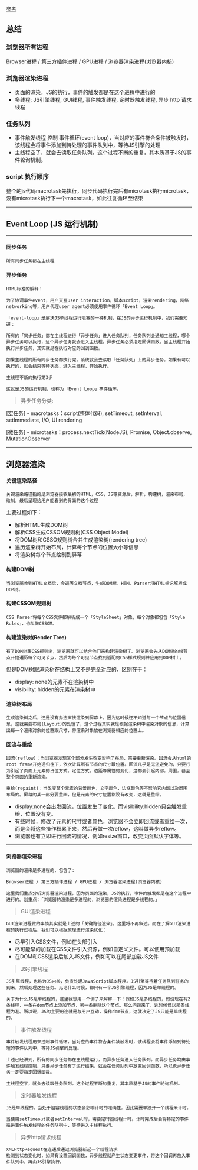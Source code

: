 [参考](https://mp.weixin.qq.com/s/LomE_ps35nNyCCYunayhCg)
## 总结

### 浏览器所有进程

Browser进程 / 第三方插件进程 / GPU进程 / 浏览器渲染进程(浏览器内核)

### 浏览器渲染进程

- 页面的渲染，JS的执行，事件的触发都是在这个进程中进行的
- 多线程: JS引擎线程, GUI线程, 事件触发线程, 定时器触发线程, 异步 http 请求线程

### 任务队列

- 事件触发线程 控制 事件循环(event loop)，当对应的事件符合条件被触发时，该线程会将事件添加到待处理的事件队列中，等待JS引擎的处理
- 主线程空了，就会去读取任务队列。这个过程不断的重复，其本质基于JS的事件轮询机制。

### script 执行顺序

整个的js代码macrotask先执行，同步代码执行完后有microtask执行microtask，没有microtask执行下一个macrotask，如此往复循环至结束

---

## Event Loop (JS 运行机制)

---

#### 同步任务
```
所有同步任务都在主线程
```

#### 异步任务
```
HTML标准的解释：

为了协调事件event，用户交互user interaction，脚本script，渲染rendering，网络networking等，用户代理user agent必须使用事件循环「Event Loop」。

「event-loop」是解决JS单线程运行阻塞的一种机制，在JS的异步运行机制中，我们需要知道：

所有的「同步任务」都在主线程进行「异步任务」进入任务队列，任务队列会通知主线程，哪个异步任务可以执行，这个异步任务就会进入主线程。异步任务必须指定回调函数，当主线程开始执行异步任务，其实就是在执行对应的回调函数。

如果主线程的所有同步任务都执行完，系统就会去读取「任务队列」上的异步任务，如果有可以执行的，就会结束等待状态，进入主线程，开始执行。

主线程不断的执行第3步

这就是JS的运行机制，也称为「Event Loop」事件循环。
```

> 异步任务分类:

[宏任务] - macrotasks：script(整体代码), setTimeout, setInterval, setImmediate, I/O, UI rendering

[微任务] - microtasks：process.nextTick(NodeJS), Promise, Object.observe, MutationObserver


---

## 浏览器渲染

#### 关键渲染路径
```
关键渲染路径指的是浏览器接收最初的HTML，CSS，JS等资源后，解析，构建树，渲染布局，绘制，最后呈现给用户能看到的界面的这个过程
```
主要过程如下：

- 解析HTML生成DOM树
- 解析CSS生成CSSOM规则树(CSS Object Model)
- 将DOM树和CSSO规则树合并生成渲染树(rendering tree)
- 遍历渲染树开始布局，计算每个节点的位置大小等信息
- 将渲染树每个节点绘制到屏幕

#### 构建DOM树

```
当浏览器收到HTML文档后，会遍历文档节点，生成DOM树。HTML Parser将HTML标记解析成DOM树。
```

#### 构建CSSOM规则树

```
CSS Parser将每个CSS文件都解析成一个「StyleSheet」对象，每个对象都包含「Style Rules」，也叫做CSSOM。
```

#### 构建渲染树(Render Tree)

```
有了DOM树跟CSS规则树，浏览器就可以结合他们来构建渲染树了。浏览器会先从DOM树的根节点开始遍历每个可见节点，然后为每个可见节点找到适配的CSS样式规则并应用到DOM树上。
```

但是DOM树跟渲染树在结构上又不是完全对应的，区别在于：

- display: none的元素不在渲染树中
- visibility: hidden的元素在渲染树中

#### 渲染树布局

```
生成渲染树之后，还是没有办法直接渲染到屏幕上。因为这时候还不知道每一个节点的位置信息，这就需要布局(Layout)的处理了，这个过程其实就是根据渲染树中渲染对象的信息，计算出每一个渲染对象的位置跟尺寸，将渲染对象放在浏览器相应的位置上。
```

#### 回流与重绘

```
回流(reflow)：当浏览器发现某个部分发生改变影响了布局，需要重新渲染。回流会从html的root frame开始递归往下，依次计算所有节点的尺寸跟位置。回流几乎是无法避免的，只要行为引起了页面上元素的占位方式，定位方式，边距等属性的变化，这都会引起内部，周围，甚至整个页面的重新渲染。
```
```
重绘(repaint)：当改变某个元素的背景颜色，文字颜色，边框颜色等不影响它内部以及周围布局的。屏幕的某一部分要重画，但是元素的尺寸位置都没有改变，这就是重绘。
```

- display:none会出发回流，位置发生了变化。而visibility:hidden只会触发重绘，位置没有变。
- 有些时候，修改了元素的尺寸或者颜色，浏览器不会立即回流或者重绘一次，而是会将这些操作积累下来，然后再做一次reflow，这叫做异步reflow。
- 浏览器也有立即进行回流的情况，例如resize窗口，改变页面默认字体等。

---

#### 浏览器渲染进程

```
浏览器的渲染是多进程的，包含了:

Browser进程 / 第三方插件进程 / GPU进程 / 浏览器渲染进程(浏览器内核)

这里我们重点分析浏览器渲染进程，因为页面的渲染，JS的执行，事件的触发都是在这个进程中进行的。划重点：「浏览器的渲染是多进程的，浏览器的渲染进程是多线程的。」
```

> GUI渲染进程

```
GUI渲染进程做的事情其实就是上述的「关键路径渲染」，这里将不再叙述。而在了解GUI渲染进程的执行过程后，我们可以根据原理进行渲染优化：
```

- 尽早引入CSS文件，例如在头部引入
- 尽可能早的加载在CSS文件引入资源，例如自定义文件。可以使用预加载
- 在DOM和CSS渲染后加入JS文件，例如可以在尾部加载JS文件

> JS引擎线程
```
JS引擎线程，也称为JS内核，负责处理JavaScript脚本程序。JS引擎等待着任务队列任务的到来，然后处理这些任务。无论什么时候，都只有一个JS引擎线程，因为JS是单线程的。

关于为什么JS是单线程的，这里我想用一个例子来解释一下：假如JS是多线程的，假设现在有2条线程，一条在dom节点上添加节点，另一条删除这个节点。那么问题来了，这时候该以那条线程为准。所以说，JS的主要用途就是与用户互动，操作dom节点，这就决定了JS只能是单线程的。
```


> 事件触发线程

```
事件触发线程用来控制事件循环，当对应的事件符合条件被触发时，该线程会将事件添加到待处理的事件队列中，等待JS引擎的处理。

上述已经讲到，所有的同步任务都在主线程运行，而异步任务进入任务队列。而异步任务均由事件触发线程控制，只要异步任务有了运行结果，就会在任务队列中放置回调函数，所以说异步任务一定要指定回调函数。

主线程空了，就会去读取任务队列。这个过程不断的重复，其本质基于JS的事件轮询机制。
```

> 定时器触发线程

```
JS是单线程的，当处于阻塞线程的状态会影响计时的准确性，因此需要单独开一个线程来计时。

当使用setTimeout或者setInterval时，需要定时器线程计时。计时完成后会将特定的事件推进事件触发线程的任务队列中，等待进入主线程执行。
```

> 异步http请求线程

```
XMLHttpRequest在连通后通过浏览器新起一个线程请求
检测到状态变化时，如果有设置回调函数，异步线程就产生状态变更事件，将这个回调再放入事件队列中，再由JS引擎执行。
```
